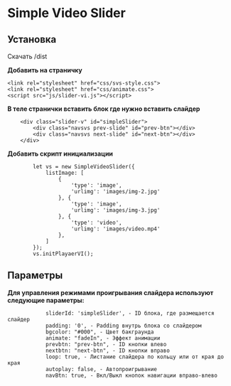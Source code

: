 # Simple Video Slider

## Установка

Скачать /dist

**Добавить на страничку**

    <link rel="stylesheet" href="css/svs-style.css">
    <link rel="stylesheet" href="css/animate.css">
    <script src="js/slider-vi.js"></script> 
    
**В теле странички вставить блок где нужно вставить слайдер**

        <div class="slider-v" id="simpleSlider">
            <div class="navsvs prev-slide" id="prev-btn"></div>
            <div class="navsvs next-slide" id="next-btn"></div>
        </div>

**Добавить скрипт инициализации**


            let vs = new SimpleVideoSlider({
                listImage: [
                    {
                        'type': 'image',
                        'urlimg': 'images/img-2.jpg'
                    }, {
                        'type': 'image',
                        'urlimg': 'images/img-3.jpg'
                    }, {
                        'type': 'video',
                        'urlimg': 'images/video.mp4'
                    },
                ]
            });
            vs.initPlayaerVI();

## Параметры

**Для управления режимами проигрывания слайдера используют следующие параметры:**


                sliderId: 'simpleSlider', - ID блока, где размещается слайдер
                padding: '0', - Padding внутрь блока со слайдером
                bgcolor: "#000", - Цвет бакграунда
                animate: "fadeIn", - Эффект анимации
                prevbtn: "prev-btn", - ID кнопки влево
                nextbtn: "next-btn", - ID кнопки вправо
                loop: true, - Листание слайдера по кольцу или от края до края
                autoplay: false, - Автопроигрывание
                navBtn: true, - Вкл/Выкл кнопок навигации вправо-влево

